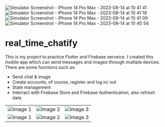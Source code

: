 ![Simulator Screenshot - iPhone 14 Pro Max - 2023-08-14 at 10 41 41](https://github.com/LHSang6403/real-time-chatify/assets/88763282/a04aacbd-3aeb-46c4-bf52-2b4228c8e00a)
![Simulator Screenshot - iPhone 14 Pro Max - 2023-08-14 at 10 41 19](https://github.com/LHSang6403/real-time-chatify/assets/88763282/861b2bc5-8c58-4ec3-9ff5-1cb08e5126be)
![Simulator Screenshot - iPhone 14 Pro Max - 2023-08-14 at 10 41 09](https://github.com/LHSang6403/real-time-chatify/assets/88763282/99d52369-d4cf-44d2-99b3-9ee242cdf164)
![Simulator Screenshot - iPhone 14 Pro Max - 2023-08-14 at 10 40 54](https://github.com/LHSang6403/real-time-chatify/assets/88763282/a26f6950-a6f7-45f4-86b9-7d9844ca5a94)
# real_time_chatify
This is my project to practice Flutter and Firebase serveice. I created this mobile app which can send messages and images through multiple devices. There are some functions such as:
  - Send chat & image
  - Create accounts, of course, register and log in/ out
  - State management
  - Interract with Firebase Store and Firebase Authentication, also refresh data

<table>
  <tr>
    <td>
      <img src="https://github.com/LHSang6403/real-time-chatify/assets/88763282/ab69f6b1-0b49-45a6-94f2-e8fa789805dc" alt="Image 1">
    </td>
    <td>
      <img src="https://github.com/LHSang6403/real-time-chatify/assets/88763282/d3477e5e-343a-47fd-b673-010ddf015817" alt="Image 2">
    </td>
    <td>
      <img src="https://github.com/LHSang6403/real-time-chatify/assets/88763282/b45697b1-0d03-48cf-88e9-8686346cd3e4" alt="Image 3">
    </td>
  </tr>
  <tr>
    <td>
      <img src="https://github.com/LHSang6403/real-time-chatify/assets/88763282/3172f252-d962-49cc-bd1d-f1f16c2b820f" alt="Image 1">
    </td>
    <td>
      <img src="https://github.com/LHSang6403/real-time-chatify/assets/88763282/ceed52a3-a42f-4eee-97f6-86af05b9ffb3" alt="Image 2">
    </td>
    <td>
      <img src="https://github.com/LHSang6403/real-time-chatify/assets/88763282/ce33e7c0-8d7b-490b-a164-7b7ccb37398b" alt="Image 3">
    </td>
  </tr>
</table>
